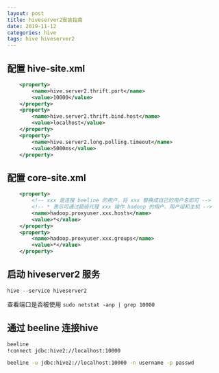 ```yaml
---
layout: post
title: hiveserver2安装指南
date: 2019-11-12
categories: hive
tags: hive hiveserver2
---
```


## 配置 hive-site.xml

```xml
    <property>
        <name>hive.server2.thrift.port</name>
        <value>10000</value>
    </property>
    <property>
        <name>hive.server2.thrift.bind.host</name>
        <value>localhost</value>
    </property>
    <property>
        <name>hive.server2.long.polling.timeout</name>
        <value>5000ms</value>
    </property>
```

## 配置 core-site.xml

```xml
    <property>
        <!-- xxx 是连接 beeline 的用户，将 xxx 替换成自己的用户名即可 -->
        <!-- * 表示可通过超级代理 xxx 操作 hadoop 的用户、用户组和主机 -->
        <name>hadoop.proxyuser.xxx.hosts</name>
        <value>*</value>
    </property>
    <property>
        <name>hadoop.proxyuser.xxx.groups</name>
        <value>*</value>
    </property>
```

## 启动 hiveserver2 服务

`hive --service hiveserver2`

查看端口是否被使用 `sudo netstat -anp | grep 10000`

## 通过 beeline 连接hive

```bash
beeline
!connect jdbc:hive2://localhost:10000

beeline -u jdbc:hive2://localhost:10000 -n username -p passwd
```
